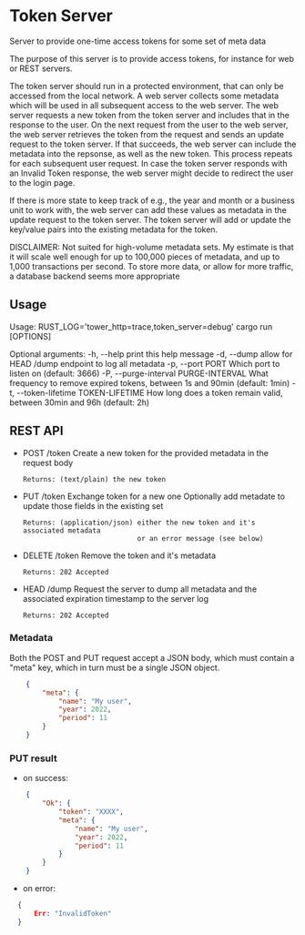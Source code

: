 # Token Server
Server to provide one-time access tokens for some set of meta data

The purpose of this server is to provide access tokens, for instance for 
web or REST servers.

The token server should run in a protected environment, that can only be accessed
from the local network.
A web server collects some metadata which will be used in all subsequent
access to the web server. The web server requests a new token from
the token server and includes that in the response to the user. On the next
request from the user to the web server, the web server retrieves the token
from the request and sends an update request to the token server. If that succeeds,
the web server can include the metadata into the repsonse, as well as the new token.
This process repeats for each subsequent user request.
In case the token server responds with an Invalid Token response, the web server
might decide to redirect the user to the login page.

If there is more state to keep track of e.g., the year and month 
or a business unit to work with, the web server can add these values as metadata in
the update request to the token server. The token server will add or update the key/value
pairs into the existing metadata for the token.  

DISCLAIMER: Not suited for high-volume metadata sets. My estimate is that it will scale
            well enough for up to 100,000 pieces of metadata, and up to 
            1,000 transactions per second.
            To store more data, or allow for more traffic, a database backend seems
            more appropriate

## Usage
Usage: RUST_LOG='tower_http=trace,token_server=debug' cargo run [OPTIONS]

Optional arguments:
  -h, --help       print this help message
  -d, --dump       allow for HEAD /dump endpoint to log all metadata
  -p, --port PORT  Which port to listen on (default: 3666)
  -P, --purge-interval PURGE-INTERVAL
                   What frequency to remove expired tokens, between 1s and 90min (default: 1min)
  -t, --token-lifetime TOKEN-LIFETIME
                   How long does a token remain valid, between 30min and 96h (default: 2h)

## REST API

  * POST /token
        Create a new token for the provided metadata in the request body

        Returns: (text/plain) the new token


  * PUT /token
        Exchange token for a new one
        Optionally add metadate to update those fields in the existing set

        Returns: (application/json) either the new token and it's associated metadata
                                    or an error message (see below) 

  * DELETE /token
        Remove the token and it's metadata

        Returns: 202 Accepted


  * HEAD /dump
        Request the server to dump all metadata and the associated expiration timestamp
        to the server log

        Returns: 202 Accepted

### Metadata
Both the POST and PUT request accept a JSON body, which must contain a "meta" key,
which in turn must be a single JSON object.
```json
    {
        "meta": {
            "name": "My user",
            "year": 2022,
            "period": 11
        } 
    }
```

### PUT result

  * on success:
```json
    {
        "Ok": {
            "token": "XXXX",
            "meta": {
                "name": "My user",
                "year": 2022,
                "period": 11
            }
        } 
    }
```
  * on error:
  ```json
    {
        Err: "InvalidToken"
    }
```
